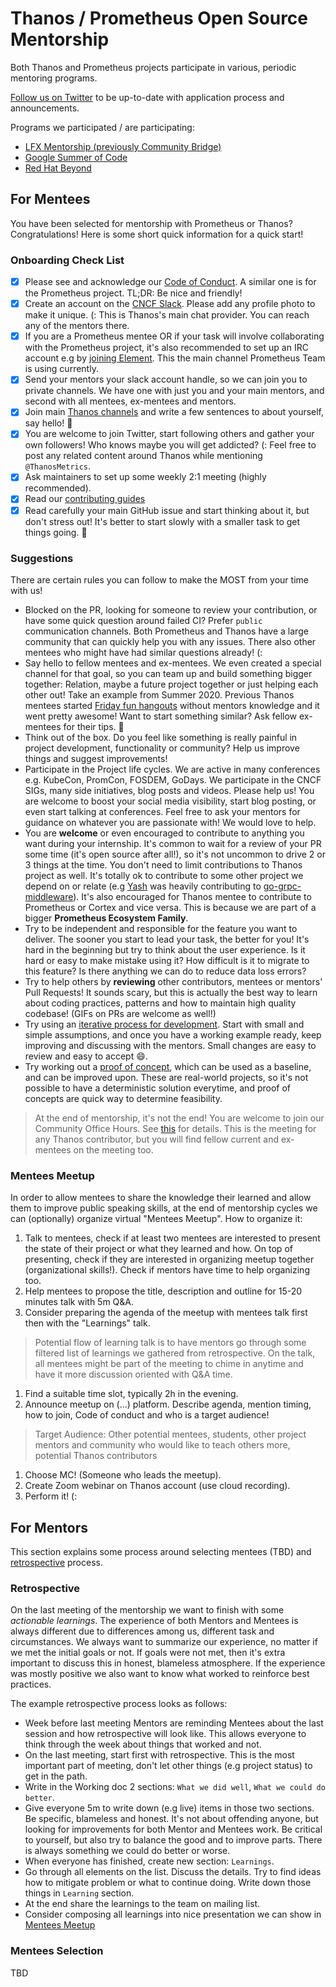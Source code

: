 # Thanos / Prometheus Open Source Mentorship

Both Thanos and Prometheus projects participate in various, periodic mentoring programs.

[Follow us on Twitter](https://twitter.com/ThanosMetrics) to be up-to-date with application process and announcements.

Programs we participated / are participating:

- [LFX Mentorship (previously Community Bridge)](https://github.com/cncf/mentoring/tree/master/lfx-mentorship)
- [Google Summer of Code](https://github.com/cncf/mentoring/tree/master/summerofcode)
- [Red Hat Beyond](https://research.redhat.com/blog/2020/05/24/open-source-development-course-and-devops-methodology/)

## For Mentees

You have been selected for mentorship with Prometheus or Thanos? Congratulations! Here is some short quick information for a quick start!

### Onboarding Check List

- [X] Please see and acknowledge our [Code of Conduct](../../CODE_OF_CONDUCT.md). A similar one is for the Prometheus project. TL;DR: Be nice and friendly!
- [X] Create an account on the [CNCF Slack](https://slack.cncf.io/). Please add any profile photo to make it unique. (: This is Thanos's main chat provider. You can reach any of the mentors there.
- [X] If you are a Prometheus mentee OR if your task will involve collaborating with the Prometheus project, it's also recommended to set up an IRC account e.g by [joining Element](https://prometheus.io/community/). This the main channel Prometheus Team is using currently.
- [X] Send your mentors your slack account handle, so we can join you to private channels. We have one with just you and your main mentors, and second with all mentees, ex-mentees and mentors.
- [X] Join main [Thanos channels](community.md#slack) and write a few sentences to about yourself, say hello! 💜
- [X] You are welcome to join Twitter, start following others and gather your own followers! Who knows maybe you will get addicted? (: Feel free to post any related content around Thanos while mentioning `@ThanosMetrics`.
- [X] Ask maintainers to set up some weekly 2:1 meeting (highly recommended).
- [X] Read our [contributing guides](../../CONTRIBUTING.md)
- [X] Read carefully your main GitHub issue and start thinking about it, but don't stress out! It's better to start slowly with a smaller task to get things going. 🚀

### Suggestions

There are certain rules you can follow to make the MOST from your time with us!

- Blocked on the PR, looking for someone to review your contribution, or have some quick question around failed CI? Prefer `public` communication channels. Both Prometheus and Thanos have a large community that can quickly help you with any issues. There also other mentees who might have had similar questions already! (:
- Say hello to fellow mentees and ex-mentees. We even created a special channel for that goal, so you can team up and build something bigger together: Relation, maybe a future project together or just helping each other out! Take an example from Summer 2020. Previous Thanos mentees started [Friday fun hangouts](https://twitter.com/bwplotka/status/1270016551664488451) without mentors knowledge and it went pretty awesome! Want to start something similar? Ask fellow ex-mentees for their tips. 🤗
- Think out of the box. Do you feel like something is really painful in project development, functionality or community? Help us improve things and suggest improvements!
- Participate in the Project life cycles. We are active in many conferences e.g. KubeCon, PromCon, FOSDEM, GoDays. We participate in the CNCF SIGs, many side initiatives, blog posts and videos. Please help us! You are welcome to boost your social media visibility, start blog posting, or even start talking at conferences. Feel free to ask your mentors for guidance on whatever you are passionate with! We would love to help.
- You are **welcome** or even encouraged to contribute to anything you want during your internship. It's common to wait for a review of your PR some time (it's open source after all!), so it's not uncommon to drive 2 or 3 things at the time. You don't need to limit contributions to Thanos project as well. It's totally ok to contribute to some other project we depend on or relate (e.g [Yash](https://twitter.com/yashrsharma44) was heavily contributing to [go-grpc-middleware](https://github.com/grpc-ecosystem/go-grpc-middleware)). It's also encouraged for Thanos mentee to contribute to Prometheus or Cortex and vice versa. This is because we are part of a bigger **Prometheus Ecosystem Family**.
- Try to be independent and responsible for the feature you want to deliver. The sooner you start to lead your task, the better for you! It's hard in the beginning but try to think about the user experience. Is it hard or easy to make mistake using it? How difficult is it to migrate to this feature? Is there anything we can do to reduce data loss errors?
- Try to help others by **reviewing** other contributors, mentees or mentors' Pull Requests! It sounds scary, but this is actually the best way to learn about coding practices, patterns and how to maintain high quality codebase! (GIFs on PRs are welcome as well!)
- Try using an [iterative process for development](https://en.wikipedia.org/wiki/Iterative_and_incremental_development). Start with small and simple assumptions, and once you have a working example ready, keep improving and discussing with the mentors. Small changes are easy to review and easy to accept 😄.
- Try working out a [proof of concept](https://en.wikipedia.org/wiki/Proof_of_concept), which can be used as a baseline, and can be improved upon. These are real-world projects, so it's not possible to have a deterministic solution everytime, and proof of concepts are quick way to determine feasibility.

> At the end of mentorship, it's not the end! You are welcome to join our Community Office Hours. See [this](https://docs.google.com/document/d/137XnxfOT2p1NcNUq6NWZjwmtlSdA6Wyti86Pd6cyQhs/edit#) for details. This is the meeting for any Thanos contributor, but you will find fellow current and ex-mentees on the meeting too.

### Mentees Meetup

In order to allow mentees to share the knowledge their learned and allow them to improve public speaking skills, at the end of mentorship cycles we can (optionally) organize virtual "Mentees Meetup". How to organize it:

1. Talk to mentees, check if at least two mentees are interested to present the state of their project or what they learned and how. On top of presenting, check if they are interested in organizing meetup together (organizational skills!). Check if mentors have time to help organizing too.
2. Help mentees to propose the title, description and outline for 15-20 minutes talk with 5m Q&A.
3. Consider preparing the agenda of the meetup with mentees talk first then with the "Learnings" talk.

> Potential flow of learning talk is to have mentors go through some filtered list of learnings we gathered from retrospective. On the talk, all mentees might be part of the meeting to chime in anytime and have it more discussion oriented with Q&A time.

1. Find a suitable time slot, typically 2h in the evening.
2. Announce meetup on (...) platform. Describe agenda, mention timing, how to join, Code of conduct and who is a target audience!

> Target Audience: Other potential mentees, students, other project mentors and community who would like to teach others more, potential Thanos contributors

1. Choose MC! (Someone who leads the meetup).
2. Create Zoom webinar on Thanos account (use cloud recording).
3. Perform it! (:

## For Mentors

This section explains some process around selecting mentees (TBD) and [retrospective](#retrospective) process.

### Retrospective

On the last meeting of the mentorship we want to finish with some *actionable learnings*. The experience of both Mentors and Mentees is always different due to differences among us, different task and circumstances. We always want to summarize our experience, no matter if we met the initial goals or not. If goals were not met, then it's extra important to discuss this in honest, blameless atmosphere. If the experience was mostly positive we also want to know what worked to reinforce best practices.

The example retrospective process looks as follows:

  * Week before last meeting Mentors are reminding Mentees about the last session and how retrospective will look like. This allows everyone to think through the week about         things that worked and not.
  * On the last meeting, start first with retrospective. This is the most important part of meeting, don't let other things (e.g project status) to get in the path.
  * Write in the Working doc 2 sections: `What we did well`, `What we could do better`.
  * Give everyone 5m to write down (e.g live) items in those two sections. Be specific, blameless and honest. It's not about offending anyone, but looking for improvements for       both Mentor and Mentees work. Be critical to yourself, but also try to balance the good and to improve parts. There is always something we could do better or worse.
  * When everyone has finished, create new section: `Learnings`.
  * Go through all elements on the list. Discuss the details. Try to find ideas how to mitigate problem or what to continue doing. Write down those things in `Learning` section.
  * At the end share the learnings to the team on mailing list.
  * Consider composing all learnings into nice presentation we can show in [Mentees Meetup](#mentees-meetup)

### Mentees Selection

TBD
